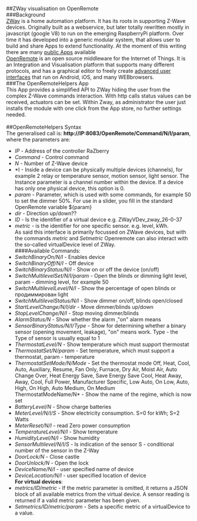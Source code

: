 ##ZWay visualisation on OpenRemote       
###Background      
[ZWay](http://razberry.zwave.me/) is a home automation platform. It has its roots in supporting Z-Wave devices. Originally built as a webservice, but later totally rewritten mostly in javascript (google V8) to run on the emerging RaspberryPi platform. Over time it has developed into a generic modular system, that allows user to build and share Apps to extend functionality. At the moment of this writing there are many [public Apps](http://developer.z-wave.me/?uri=public#/web/apps) available      
[OpenRemote](http://www.openremote.com/) is an open source middleware for the Internet of Things. It is an Integration and Visualisation platform that supports many different protocols, and has a graphical editor to freely create [advanced user interfaces](https://www.youtube.com/embed/ymqnKK7QIaQ) that run on Android, iOS, and many WEBbrowsers.      
###The OpenRemoteHelpers App      
This App provides a simplified API to ZWay hiding the user from the complex Z-Wave commands interaction. With http calls status values can be received, actuators can be set. Within Zway, as administrator the user just installs the module with one click from the App store, no further settings needed.       
<to be continued>      
##OpenRemoteHelpers Syntax   
The generalised call is: **http://IP:8083/OpenRemote/Command/N/I/param**, where the parameters are:    
- *IP* - Address of the controller RaZberry      
- *Command* - Сontrol command      
- *N* - Number of Z-Wave device      
- *I - Inside a device can be physically multiple devices (channels), for example 2 relay or temperature sensor, motion sensor, light sensor. The Instance parameter is a channel number within the device. If a device has only one physical device, this option is 0.      
- *param* - Parameter, which is used with some commands, for example 50 to set the dimmer 50%. For use in a slider, you fill in the standard OpenRemote variable ${param}      
- *dir* - Direction up/down??      
- *ID* - Is the identifier of a virtual device e.g. ZWayVDev_zway_26-0-37      
- *metric* - is the identifier for one specific sensor. e.g. level, kWh.       
As said this interface is primarily focussed on ZWave devices, but with the commands *metric* and *Setmetric* Openremote can also interact with the so-called virtualDevice level of ZWay.      
####Available Commands:      
- *SwitchBinaryOn/N/I* - Enables device      
- *SwitchBinaryOff/N/I* - Off device      
- *SwitchBinaryStatus/N/I* - Show on or off the device (on/off)      
- *SwitchMultilevelSet/N/I/param* - Open the blinds or dimming light level, param - dimming level, for example 50      
- *SwitchMultilevelLevel/N/I* - Show the percentage of open blinds or продиммирован light      
- *SwitchMultilevelStatus/N/I* - Show dimmer on/off, blinds open/closed      
- *StartLevelChange/N/I/dir* - Move dimmer/blinds up/down      
- *StopLevelChange/N/I* - Stop moving dimmer/blinds      
- *AlarmStatus/N* - Show whether the alarm ,"on" alarm means      
- *SensorBinaryStatus/N/I/Type* - Show for determining whether a binary sensor (opening movement, leakage), "on" means work. Type - the Type of sensor is usually equal to 1      
- *ThermostatLevel/N* - Show temperature which must support thermostat      
- *ThermostatSet/N/param* - Set temperature, which must support a thermostat, param - temperature      
- *ThermostatSetMode/N/Mode* - Set the thermostat mode Off, Heat, Cool, Auto, Auxiliary, Resume, Fan Only, Furnace, Dry Air, Moist Air, Auto Change Over, Heat Energy Save, Save Energy Save Cool, Heat Away, Away, Cool, Full Power, Manufacturer Specific, Low Auto, On Low, Auto, High, On High, Auto Medium, On Medium      
ThermostatModeName/N* - Show the name of the regime, which is now set      
- *BatteryLevel/N* - Show charge batteries      
- *MeterLevel/N/I/S* - Show electricity consumption. S=0 for kWh; S=2 Watts      
- *MeterReset/N/I* - read Zero power consumption      
- *TemperatureLevel/N/I* - Show temperature      
- *HumidityLevel/N/I* - Show humidity      
- *SensorMultilevel/N/I/S* - Is indication of the sensor S - conditional number of the sensor in the Z-Way      
- *DoorLock/N* - Close castle      
- *DoorUnlock/N* - Open the lock      
- *DeviceName/N/I* - user specified name of device      
- *DeviceLocation/N/I* - user specified location of device      
**For virtual devices**:      
- *metrics/ID/metric* - If the metric parameter is omitted, it returns a JSON block of all available metrics from the virtual device. A sensor reading is returned if a valid metric parameter has been given.      
- *Setmetrics/ID/metric/param* - Sets a specific metric of a virtualDevice to a value.      